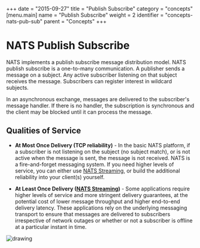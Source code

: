 +++
date = "2015-09-27"
title = "Publish Subscribe"
category = "concepts"
[menu.main]
  name = "Publish Subscribe"
  weight = 2
  identifier = "concepts-nats-pub-sub"
  parent = "Concepts"
+++

# NATS Publish Subscribe

NATS implements a publish subscribe message distribution model. NATS publish subscribe is a one-to-many communication. A publisher sends a message on a subject. Any active subscriber listening on that subject receives the message. Subscribers can register interest in wildcard subjects.

In an asynchronous exchange, messages are delivered to the subscriber's message handler. If there is no handler, the subscription is synchronous and the client may be blocked until it can process the message.

## Qualities of Service

- **At Most Once Delivery (TCP reliability)** - In the basic NATS platform, if a subscriber is not listening on the subject (no subject match), or is not active when the message is sent, the message is not received. NATS is a fire-and-forget messaging system. If you need higher levels of service, you can either use [NATS Streaming](/documentation/streaming/nats-streaming-intro/), or build the additional reliability into your client(s) yourself.

- **At Least Once Delivery ([NATS Streaming](/documentation/streaming/nats-streaming-intro/))** - Some applications require higher levels of service and more stringent delivery guarantees, at the potential cost of lower message throughput and higher end-to-end delivery latency. These applications rely on the underlying messaging transport to ensure that messages are delivered to subscribers irrespective of network outages or whether or not a subscriber is offline at a particular instant in time.



![drawing](/img/documentation/nats-pub-sub.png)
